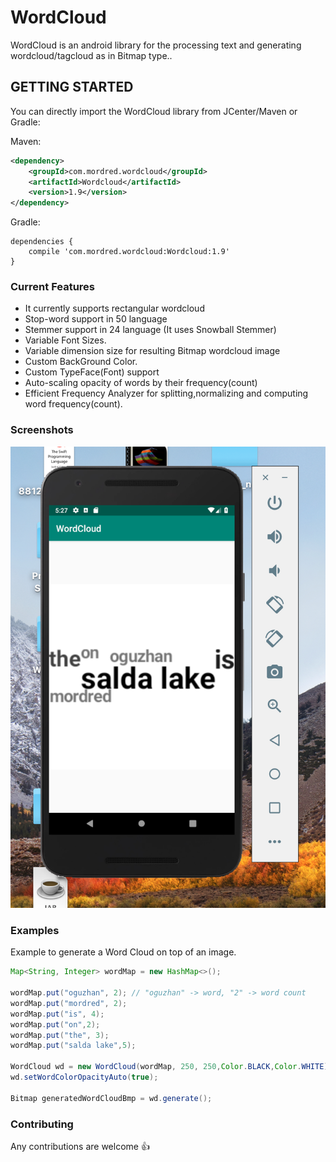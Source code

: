 # WordCloud

WordCloud is an android library for the processing text and generating wordcloud/tagcloud as in Bitmap type..

## GETTING STARTED

You can directly import the WordCloud library from JCenter/Maven or Gradle:

Maven:

```xml
<dependency>
    <groupId>com.mordred.wordcloud</groupId>
    <artifactId>Wordcloud</artifactId>
    <version>1.9</version>
</dependency>
```

Gradle:

```
dependencies {
    compile 'com.mordred.wordcloud:Wordcloud:1.9'
}
```

### Current Features

- It currently supports rectangular wordcloud
- Stop-word support in 50 language
- Stemmer support in 24 language (It uses Snowball Stemmer)
- Variable Font Sizes.
- Variable dimension size for resulting Bitmap wordcloud image
- Custom BackGround Color.
- Custom TypeFace(Font) support
- Auto-scaling opacity of words by their frequency(count)
- Efficient Frequency Analyzer for splitting,normalizing and computing word frequency(count).

### Screenshots

<img src="ss1.png"/>

### Examples

Example to generate a Word Cloud on top of an image.

```java
Map<String, Integer> wordMap = new HashMap<>();

wordMap.put("oguzhan", 2); // "oguzhan" -> word, "2" -> word count
wordMap.put("mordred", 2);
wordMap.put("is", 4);
wordMap.put("on",2);
wordMap.put("the", 3);
wordMap.put("salda lake",5);

WordCloud wd = new WordCloud(wordMap, 250, 250,Color.BLACK,Color.WHITE);
wd.setWordColorOpacityAuto(true);

Bitmap generatedWordCloudBmp = wd.generate();
```

### Contributing

Any contributions are welcome :+1:
